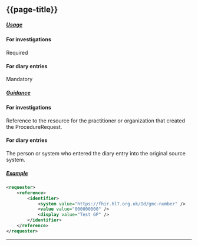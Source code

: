 ## {{page-title}}

<h5><ins>Usage</ins></h5>

#### For investigations

<span class="mro-circle required" title="Required"></span> Required

#### For diary entries

<span class="mro-circle mandatory" title="Mandatory"></span> Mandatory

<h5><ins>Guidance</ins></h5>

#### For investigations

Reference to the resource for the practitioner or organization that created the ProcedureRequest.

#### For diary entries

The person or system who entered the diary entry into the original source system.

<h5><ins>Example</ins></h5>

```xml
<requester>
    <reference>
        <identifier>
            <system value="https://fhir.hl7.org.uk/Id/gmc-number" />
            <value value="000000000" />
            <display value="Test GP" />
        </identifier>
    </reference>
</requester>
```

---